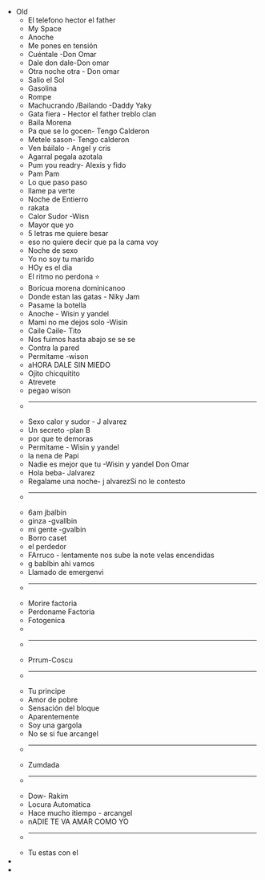 - Old
	- El telefono hector el father
	- My Space
	- Anoche
	- Me pones en tensión
	- Cuéntale -Don Omar
	- Dale don dale-Don omar
	- Otra noche otra - Don omar
	- Salio el Sol
	- Gasolina
	- Rompe
	- Machucrando /Bailando -Daddy Yaky
	- Gata fiera - Hector el father treblo clan
	- Baila Morena
	- Pa que se lo gocen- Tengo Calderon
	- Metele sason- Tengo calderon
	- Ven báilalo - Angel y cris
	- Agarral pegala azotala
	- Pum you readry- Alexis y fido
	- Pam  Pam
	- Lo que paso paso
	- llame pa verte
	- Noche de Entierro
	- rakata
	- Calor Sudor -Wisn
	- Mayor que yo
	- 5 letras me quiere besar
	- eso no quiere decir que pa la cama voy
	- Noche de sexo
	- Yo no soy tu marido
	- HOy es el dia
	- El ritmo no perdona ⭐
	- Boricua morena dominicanoo
	- Donde estan las gatas - Niky Jam
	- Pasame la botella
	- Anoche - Wisin y yandel
	- Mami no me dejos solo -Wisin
	- Caile Caile- Tito
	- Nos fuimos hasta abajo se se se
	- Contra la pared
	- Permitame -wison
	- aHORA DALE SIN MIEDO
	- Ojito chicquitito
	- Atrevete
	- pegao wison
	-
	  ---
	- Sexo calor y sudor - J alvarez
	- Un secreto -plan B
	- por que te demoras
	- Permitame - Wisin y yandel
	- la nena de Papi
	- Nadie es mejor que tu -Wisin y yandel Don Omar
	- Hola beba- Jalvarez
	- Regalame una noche- j alvarezSi no le contesto
	-
	  ---
	- 6am jbalbin
	- ginza -gvallbin
	- mi gente -gvalbin
	- Borro caset
	- el perdedor
	- FArruco - lentamente nos sube la note velas encendidas
	- g bablbin ahi vamos
	- Llamado de emergenvi
	-
	  ---
	- Morire factoria
	- Perdoname Factoria
	- Fotogenica
	-
	-
	  ---
	- Prrum-Coscu
	-
	  ---
	- Tu principe
	- Amor de pobre
	- Sensación del bloque
	- Aparentemente
	- Soy una gargola
	- No se si fue arcangel
	-
	  ---
	- Zumdada
	-
	  ---
	- Dow- Rakim
	- Locura Automatica
	- Hace mucho itiempo - arcangel
	- nADIE TE VA AMAR COMO YO
	-
	  ---
	- Tu estas con el
-
-